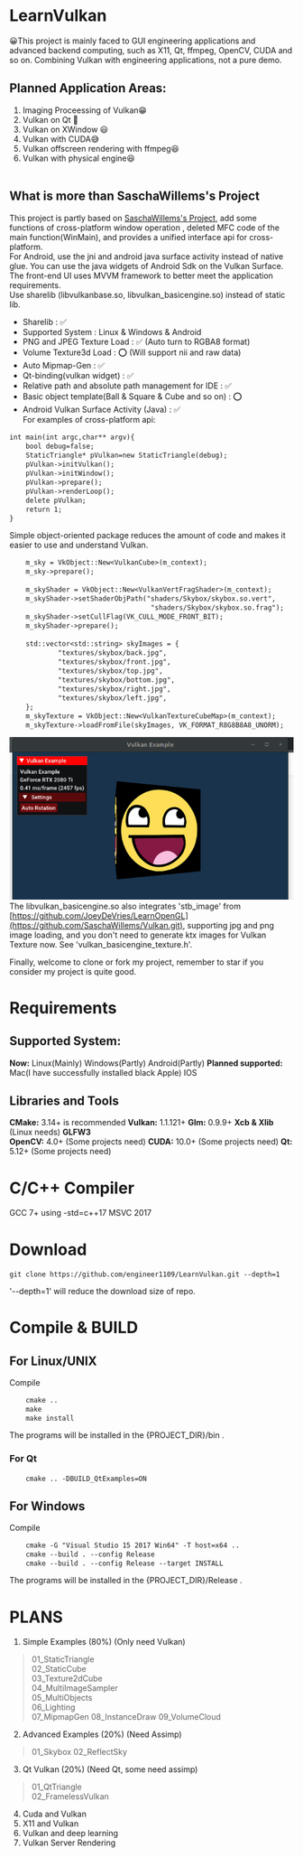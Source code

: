 
# LearnVulkan
😀This project is mainly faced to GUI engineering applications and advanced backend computing, such as X11, Qt, ffmpeg, OpenCV, CUDA and so on. Combining Vulkan with engineering applications, not a pure demo.  <br>
## Planned Application Areas: 
   1. Imaging Proceessing of Vulkan😁  
   2. Vulkan on Qt 🤣  
   3. Vulkan on XWindow 😃  
   4. Vulkan with CUDA😅  
   5. Vulkan offscreen rendering with ffmpeg😆  
   6. Vulkan with physical engine😆  
    <br>
## What is more than SaschaWillems's Project
This project is partly based on [SaschaWillems's Project](https://github.com/SaschaWillems/Vulkan.git), add some functions of cross-platform window operation , deleted MFC code of the main function(WinMain), and provides a unified interface api for cross-platform.  <br>
For Android, use the jni and android java surface activity instead of native glue. You can use the java widgets of Android Sdk on the Vulkan Surface. The front-end UI uses MVVM framework to better meet the application requirements. <br>
Use sharelib (libvulkanbase.so, libvulkan_basicengine.so) instead of static lib.  <br>

* Sharelib : ✅  
* Supported System : Linux & Windows & Android  
* PNG and JPEG Texture Load  : ✅ (Auto turn to RGBA8 format)  
* Volume Texture3d Load : ⭕ (Will support nii and raw data)  
* Auto Mipmap-Gen  : ✅  
* Qt-binding(vulkan widget)  : ✅  
* Relative path and absolute path management for IDE  : ✅  
* Basic object template(Ball & Square & Cube and so on)  : ⭕  
* Android Vulkan Surface Activity (Java)  : ✅  
For examples of cross-platform api:  
```
int main(int argc,char** argv){
    bool debug=false;
    StaticTriangle* pVulkan=new StaticTriangle(debug);
    pVulkan->initVulkan();
    pVulkan->initWindow();
    pVulkan->prepare();
    pVulkan->renderLoop();
    delete pVulkan;
    return 1;
}
```

Simple object-oriented package reduces the amount of code and makes it easier to use and understand Vulkan.  

```
    m_sky = VkObject::New<VulkanCube>(m_context);
    m_sky->prepare();

    m_skyShader = VkObject::New<VulkanVertFragShader>(m_context);
    m_skyShader->setShaderObjPath("shaders/Skybox/skybox.so.vert",
                                   "shaders/Skybox/skybox.so.frag");
    m_skyShader->setCullFlag(VK_CULL_MODE_FRONT_BIT);
    m_skyShader->prepare();

    std::vector<std::string> skyImages = {
            "textures/skybox/back.jpg",
            "textures/skybox/front.jpg",
            "textures/skybox/top.jpg",
            "textures/skybox/bottom.jpg",
            "textures/skybox/right.jpg",
            "textures/skybox/left.jpg",
    };
    m_skyTexture = VkObject::New<VulkanTextureCubeMap>(m_context);
    m_skyTexture->loadFromFile(skyImages, VK_FORMAT_R8G8B8A8_UNORM);
```

![image](https://github.com/engineer1109/LearnVulkan/blob/master/data/gif/output.gif) <br>
The libvulkan_basicengine.so also integrates 'stb_image' from [https://github.com/JoeyDeVries/LearnOpenGL](https://github.com/SaschaWillems/Vulkan.git), supporting jpg and png image loading, and you don't need to generate ktx images for Vulkan Texture now. See 'vulkan_basicengine_texture.h'.

Finally, welcome to clone or fork my project, remember to star if you consider my project is quite good.  

# Requirements
## Supported System:
   **Now:** Linux(Mainly)  Windows(Partly) Android(Partly)
   **Planned supported:** Mac(I have successfully installed black Apple) IOS
## Libraries and Tools
   **CMake:** 3.14+ is recommended 
   **Vulkan:** 1.1.121+
   **Glm:** 0.9.9+
   **Xcb & Xlib**    (Linux needs)
   **GLFW3**         
   **OpenCV:** 4.0+  (Some projects need)
   **CUDA:** 10.0+  (Some projects need)
   **Qt:** 5.12+  (Some projects need)
##
# C/C++ Compiler
   GCC 7+   using -std=c++17
   MSVC 2017
# Download
```
git clone https://github.com/engineer1109/LearnVulkan.git --depth=1
```
   '--depth=1' will reduce the download size of repo.  
# Compile & BUILD
## For Linux/UNIX
   Compile  
```
    cmake ..
    make
    make install
```
The programs will be installed in the {PROJECT_DIR}/bin .  
### For Qt
```
    cmake .. -DBUILD_QtExamples=ON
```
## For Windows
   Compile
```
    cmake -G "Visual Studio 15 2017 Win64" -T host=x64 ..
    cmake --build . --config Release
    cmake --build . --config Release --target INSTALL
```
The programs will be installed in the {PROJECT_DIR}/Release .
# PLANS
1. Simple Examples (80%) (Only need Vulkan)
>01_StaticTriangle  
>02_StaticCube  
>03_Texture2dCube  
>04_MultiImageSampler  
>05_MultiObjects  
>06_Lighting  
>07_MipmapGen
>08_InstanceDraw
>09_VolumeCloud  
2. Advanced Examples (20%) (Need Assimp)
>01_Skybox
>02_ReflectSky
3. Qt Vulkan (20%) (Need Qt, some need assimp)
>01_QtTriangle  
>02_FramelessVulkan  
4. Cuda and Vulkan
5. X11 and Vulkan
6. Vulkan and deep learning
7. Vulkan Server Rendering
   
